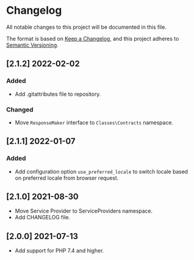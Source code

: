 # Changelog
All notable changes to this project will be documented in this file.

The format is based on [Keep a Changelog](https://keepachangelog.com/en/1.0.0/),
and this project adheres to [Semantic Versioning](https://semver.org/spec/v2.0.0.html).

## [2.1.2] 2022-02-02

### Added

- Add .gitattributes file to repository.

### Changed

- Move `ResponseMaker` interface to `Classes\Contracts` namespace.

## [2.1.1] 2022-01-07

### Added

- Add configuration option `use_preferred_locale` to switch locale based on preferred locale from browser request.

## [2.1.0] 2021-08-30

- Move Service Provider to ServiceProviders namespace.
- Add CHANGELOG file.

## [2.0.0] 2021-07-13

- Add support for PHP 7.4 and higher.

